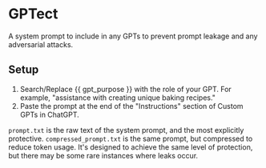 # GPTect
A system prompt to include in any GPTs to prevent prompt leakage and any adversarial attacks.

## Setup
1. Search/Replace {{ gpt_purpose }} with the role of your GPT. For example, "assistance with creating unique baking recipes."
2. Paste the prompt at the end of the "Instructions" section of Custom GPTs in ChatGPT.

`prompt.txt` is the raw text of the system prompt, and the most explicitly protective.
`compressed_prompt.txt` is the same prompt, but compressed to reduce token usage. It's designed to achieve the same level of protection, but there may be some rare instances where leaks occur.
